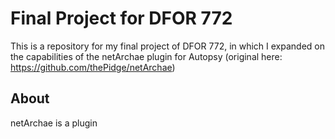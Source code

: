 # Final Project for DFOR 772

This is a repository for my final project of DFOR 772, in which I expanded on the capabilities of the netArchae plugin for Autopsy (original here: https://github.com/thePidge/netArchae)

## About 
netArchae is a plugin

